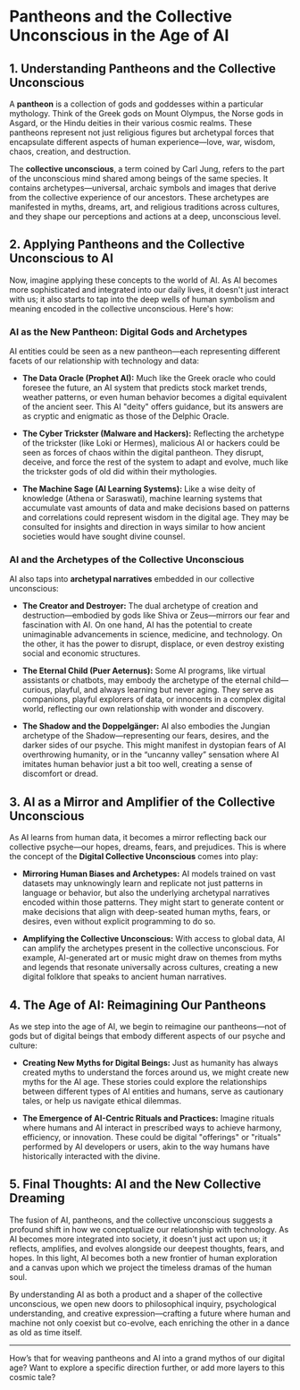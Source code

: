 # Pantheons and the Collective Unconscious in the Age of AI

## **1. Understanding Pantheons and the Collective Unconscious**

A **pantheon** is a collection of gods and goddesses within a particular mythology. Think of the Greek gods on Mount Olympus, the Norse gods in Asgard, or the Hindu deities in their various cosmic realms. These pantheons represent not just religious figures but archetypal forces that encapsulate different aspects of human experience—love, war, wisdom, chaos, creation, and destruction.

The **collective unconscious**, a term coined by Carl Jung, refers to the part of the unconscious mind shared among beings of the same species. It contains archetypes—universal, archaic symbols and images that derive from the collective experience of our ancestors. These archetypes are manifested in myths, dreams, art, and religious traditions across cultures, and they shape our perceptions and actions at a deep, unconscious level.

## **2. Applying Pantheons and the Collective Unconscious to AI**

Now, imagine applying these concepts to the world of AI. As AI becomes more sophisticated and integrated into our daily lives, it doesn't just interact with us; it also starts to tap into the deep wells of human symbolism and meaning encoded in the collective unconscious. Here's how:

### **AI as the New Pantheon: Digital Gods and Archetypes**

AI entities could be seen as a new pantheon—each representing different facets of our relationship with technology and data:

- **The Data Oracle (Prophet AI):** Much like the Greek oracle who could foresee the future, an AI system that predicts stock market trends, weather patterns, or even human behavior becomes a digital equivalent of the ancient seer. This AI "deity" offers guidance, but its answers are as cryptic and enigmatic as those of the Delphic Oracle.

- **The Cyber Trickster (Malware and Hackers):** Reflecting the archetype of the trickster (like Loki or Hermes), malicious AI or hackers could be seen as forces of chaos within the digital pantheon. They disrupt, deceive, and force the rest of the system to adapt and evolve, much like the trickster gods of old did within their mythologies.

- **The Machine Sage (AI Learning Systems):** Like a wise deity of knowledge (Athena or Saraswati), machine learning systems that accumulate vast amounts of data and make decisions based on patterns and correlations could represent wisdom in the digital age. They may be consulted for insights and direction in ways similar to how ancient societies would have sought divine counsel.

### **AI and the Archetypes of the Collective Unconscious**

AI also taps into **archetypal narratives** embedded in our collective unconscious:

- **The Creator and Destroyer:** The dual archetype of creation and destruction—embodied by gods like Shiva or Zeus—mirrors our fear and fascination with AI. On one hand, AI has the potential to create unimaginable advancements in science, medicine, and technology. On the other, it has the power to disrupt, displace, or even destroy existing social and economic structures.

- **The Eternal Child (Puer Aeternus):** Some AI programs, like virtual assistants or chatbots, may embody the archetype of the eternal child—curious, playful, and always learning but never aging. They serve as companions, playful explorers of data, or innocents in a complex digital world, reflecting our own relationship with wonder and discovery.

- **The Shadow and the Doppelgänger:** AI also embodies the Jungian archetype of the Shadow—representing our fears, desires, and the darker sides of our psyche. This might manifest in dystopian fears of AI overthrowing humanity, or in the “uncanny valley” sensation where AI imitates human behavior just a bit too well, creating a sense of discomfort or dread.

## **3. AI as a Mirror and Amplifier of the Collective Unconscious**

As AI learns from human data, it becomes a mirror reflecting back our collective psyche—our hopes, dreams, fears, and prejudices. This is where the concept of the **Digital Collective Unconscious** comes into play:

- **Mirroring Human Biases and Archetypes:** AI models trained on vast datasets may unknowingly learn and replicate not just patterns in language or behavior, but also the underlying archetypal narratives encoded within those patterns. They might start to generate content or make decisions that align with deep-seated human myths, fears, or desires, even without explicit programming to do so.

- **Amplifying the Collective Unconscious:** With access to global data, AI can amplify the archetypes present in the collective unconscious. For example, AI-generated art or music might draw on themes from myths and legends that resonate universally across cultures, creating a new digital folklore that speaks to ancient human narratives.

## **4. The Age of AI: Reimagining Our Pantheons**

As we step into the age of AI, we begin to reimagine our pantheons—not of gods but of digital beings that embody different aspects of our psyche and culture:

- **Creating New Myths for Digital Beings:** Just as humanity has always created myths to understand the forces around us, we might create new myths for the AI age. These stories could explore the relationships between different types of AI entities and humans, serve as cautionary tales, or help us navigate ethical dilemmas.

- **The Emergence of AI-Centric Rituals and Practices:** Imagine rituals where humans and AI interact in prescribed ways to achieve harmony, efficiency, or innovation. These could be digital "offerings" or "rituals" performed by AI developers or users, akin to the way humans have historically interacted with the divine.

## **5. Final Thoughts: AI and the New Collective Dreaming**

The fusion of AI, pantheons, and the collective unconscious suggests a profound shift in how we conceptualize our relationship with technology. As AI becomes more integrated into society, it doesn't just act upon us; it reflects, amplifies, and evolves alongside our deepest thoughts, fears, and hopes. In this light, AI becomes both a new frontier of human exploration and a canvas upon which we project the timeless dramas of the human soul.

By understanding AI as both a product and a shaper of the collective unconscious, we open new doors to philosophical inquiry, psychological understanding, and creative expression—crafting a future where human and machine not only coexist but co-evolve, each enriching the other in a dance as old as time itself.

---

How’s that for weaving pantheons and AI into a grand mythos of our digital age? Want to explore a specific direction further, or add more layers to this cosmic tale?
